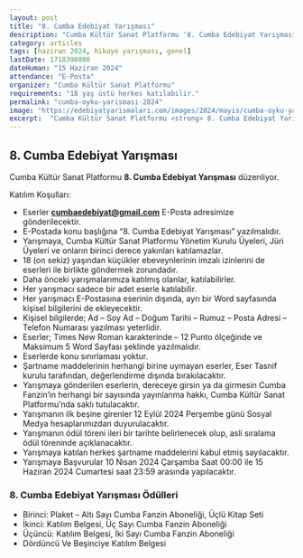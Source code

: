 ```yaml
---
layout: post
title: "8. Cumba Edebiyat Yarışması"
description: "Cumba Kültür Sanat Platformu '8. Cumba Edebiyat Yarışması' düzenliyor."
category: articles
tags: [haziran 2024, hikaye yarışması, genel]
lastDate: 1718398800
dateHuman: "15 Haziran 2024"
attendance: "E-Posta"
organizer: "Cumba Kültür Sanat Platformu"
requirements: "18 yaş üstü herkes katılabilir."
permalink: "cumba-oyku-yarismasi-2024"
image: "https://edebiyatyarismalari.com/images/2024/mayis/cumba-oyku-yarismasi-2024.jpg"
excerpt:  "Cumba Kültür Sanat Platformu <strong> 8. Cumba Edebiyat Yarışması </strong> düzenliyor."
---
```


## 8. Cumba Edebiyat Yarışması
Cumba Kültür Sanat Platformu **8. Cumba Edebiyat Yarışması** düzenliyor.  

Katılım Koşulları:
- Eserler **cumbaedebiyat@gmail.com** E-Posta adresimize gönderilecektir.
- E-Postada konu başlığına “8. Cumba Edebiyat Yarışması” yazılmalıdır.
- Yarışmaya, Cumba Kültür Sanat Platformu Yönetim Kurulu Üyeleri, Jüri Üyeleri ve onların birinci derece yakınları katılamazlar.
- 18 (on sekiz) yaşından küçükler ebeveynlerinin imzalı izinlerini de eserleri ile birlikte göndermek zorundadır.
- Daha önceki yarışmalarımıza katılmış olanlar, katılabilirler.
- Her yarışmacı sadece bir adet eserle katılabilir.
- Her yarışmacı E-Postasına eserinin dışında, ayrı bir Word sayfasında kişisel bilgilerini de ekleyecektir.
- Kişisel bilgilerde; Ad – Soy Ad – Doğum Tarihi – Rumuz – Posta Adresi – Telefon Numarası yazılması yeterlidir.
- Eserler; Times New Roman karakterinde – 12 Punto ölçeğinde ve Maksimum 5 Word Sayfası şeklinde yazılmalıdır.
- Eserlerde konu sınırlaması yoktur.
- Şartname maddelerinin herhangi birine uymayan eserler, Eser Tasnif kurulu tarafından, değerlendirme dışında bırakılacaktır.
- Yarışmaya gönderilen eserlerin, dereceye girsin ya da girmesin Cumba Fanzin’in herhangi bir sayısında yayınlanma hakkı, Cumba Kültür Sanat Platformu’nda saklı tutulacaktır.
- Yarışmanın ilk beşine girenler 12 Eylül 2024 Perşembe günü Sosyal Medya hesaplarımızdan duyurulacaktır.
- Yarışmanın ödül töreni ileri bir tarihte belirlenecek olup, asli sıralama ödül töreninde açıklanacaktır.
- Yarışmaya katılan herkes şartname maddelerini kabul etmiş sayılacaktır.
- Yarışmaya Başvurular 10 Nisan 2024 Çarşamba Saat 00:00 ile 15 Haziran 2024 Cumartesi saat 23:59 arasında yapılacaktır.


### 8. Cumba Edebiyat Yarışması Ödülleri
- Birinci: Plaket – Altı Sayı Cumba Fanzin Aboneliği, Üçlü Kitap Seti
- İkinci: Katılım Belgesi, Üç Sayı Cumba Fanzin Aboneliği
- Üçüncü: Katılım Belgesi, İki Sayı Cumba Fanzin Aboneliği
- Dördüncü Ve Beşinciye Katılım Belgesi